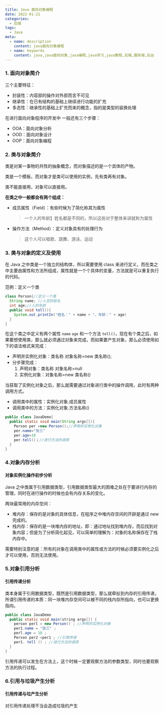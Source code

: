 ```yaml
---
title: Java 面向对象编程
date: 2022-01-21
categories:
  - 后端
tags:
  - Java
meta:
  - name: description
    content: java面向对象编程
  - name: keywords
    content: java,java面向对象,java编程,java学习,java教程,后端,服务端,后台
---
```


### 1. 面向对象简介

三个主要特征：

- 封装性：内容部的操作对外部而言不可见
- 继承性：在已有结构的基础上继续进行功能的扩充
- 多态性：继承性的基础上扩充而来的概念，指的是类型的装换处理

在进行面向对象程序的开发中 一般还有三个步骤：

- OOA：面向对象分析
- OOD：面向对象设计
- OOP：面向对象编程

### 2. 类与对象简介

类是对某一事物的共性的抽象概念，而对象描述的是一个具体的产物。

类是一个模板，而对象才是类可以使用的实例，先有类再有对象。

类不能直接用，对象可以直接用。

**在类之中一般都会有两个组成：**

- 成员属性（Field）：有些时候为了简化称其为属性

  > 一个人的年龄】姓名都是不同的，所以这些对于整体来讲就称为属性

- 操作方法（Method）：定义对象具有的处理行为

  > 这个人可以唱歌、跳舞、游泳、运动

### 3. 类与对象的定义及使用

在 Java 之中类是一个独立的结构体，所以需要使用 class 来进行定义，而在类之中主要由属性和方法所组成，属性就是一个个具体的变量，方法就是可以重复执行的代码。

范例：定义一个类

```java
class Person{//定义一个类
  String name; //人员的姓名
  int age;//人的年龄
  public void tell(){
    System.out.printIn("姓名：" + name + "、年龄：" + age)
  }
}
```

在这个类之中定义有两个属性 `name` `age` 和一个方法 `tell()`，现在有个类之后，如果要想使用类，那么就必须通过对象来完成，而如果要产生对象，那么必须使用如下的语法格式来完成：

- 声明并实例化对象：类名称 对象名称=new 类名称();
- 分步骤完成：
  1. 声明对象：类名称 对象名称=null
  2. 实例化对象：对象名称=new 类名称()

当获取了实例化对象之后，那么就需要通过对象进行类中的操作调用，此时有两种调用方式。

- 调用类中的属性：实例化对象.成员属性
- 调用类中的方法：实例化对象.方法名称()

```java
public class JavaDemo{
  public static void main(String args[]){
    Person per =new Person();//声明并实例化对象
    per.name="张三"
    per.age=18
    per.tell()；//进行方法的调用
  }
}
```

### 4.对象内存分析

#### 对象实例化操作初步分析

Java 之中类属于引用数据类型，引用数据类型最大的困难之处在于要进行内存的管理，同时在进行操作的时候也会有内存关系的变化。

两块最常用的内存空间：

- 堆内存：保存的是对象的具体信息，在程序之中堆内存空间的开辟是通过 new 完成的。
- 栈内存：保存的是一块堆内存的地址，即：通过地址找到堆内存，而后找到对象内容；但是为了分析简化起见，可以简单的理解为：对象的名称保存在了栈内存中。

需要特别注意的是：所有的对象在调用类中的属性或方法的时候必须要实例化之后才可以使用，否则无法使用。

### 5.对象引用分析

#### 引用传递分析

类本身属于引用数据类型，既然是引用数据类型，那么就牵扯到内存的引用传递，所谓引用传递的本质：同一块堆内存空间可以被不同的栈内存所指向，也可以更换指向。

```java
public class JavaDemo
  public static void main(string args[]) {
    person perl = new Person() ; //声明并实例化对象
  	per1.name = "张三" ;
    perl.age = 18 ;
    Person per2 =per1 ; //引用传递
    per1. tell () ; //进行方法的调用
  }
}
```

引用传递可以发生在方法上，这个时候一定要观察方法的参数类型，同时也要观察方法的执行过程。

### 6.引用与垃圾产生分析

#### 引用传递与垃产生分析

对引用传递处理不当会造成垃圾的产生
